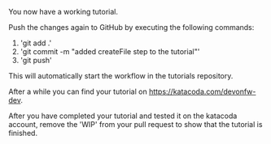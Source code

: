 You now have a working tutorial.

Push the changes again to GitHub by executing the following commands:

1. 'git add .' 
2. 'git commit -m "added createFile step to the tutorial"'
3. 'git push'

This will automatically start the workflow in the tutorials repository.

After a while you can find your tutorial on https://katacoda.com/devonfw-dev.

After you have completed your tutorial and tested it on the katacoda account, remove the 'WIP' from your pull request to show that the tutorial is finished.